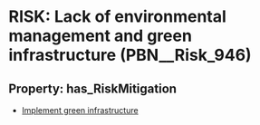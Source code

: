 # RISK: __Lack of environmental management and green infrastructure__ (PBN__Risk_946)

## Property: has_RiskMitigation

* [Implement green infrastructure](PBN__RiskMitigation_1315)

